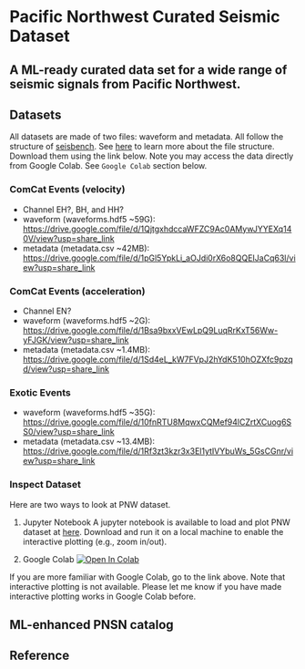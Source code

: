 # Pacific Northwest Curated Seismic Dataset
## A ML-ready curated data set for a wide range of seismic signals from Pacific Northwest.


## Datasets
All datasets are made of two files: waveform and metadata. All follow the structure of [seisbench](https://seisbench.readthedocs.io/en/latest/). See [here](https://seisbench.readthedocs.io/en/latest/pages/data_format.html) to learn more about the  file structure. Download them using the link below. Note you may access the data directly from Google Colab. See `Google Colab` section below.

### ComCat Events (velocity)
- Channel EH?, BH, and HH?
- waveform (waveforms.hdf5 ~59G): https://drive.google.com/file/d/1QjtgxhdccaWFZC9Ac0AMywJYYEXq140V/view?usp=share_link
- metadata (metadata.csv ~42MB): https://drive.google.com/file/d/1pGl5YpkLi_aOJdi0rX6o8QQEIJaCq63l/view?usp=share_link


### ComCat Events (acceleration)
- Channel EN?
- waveform (waveforms.hdf5 ~2G): https://drive.google.com/file/d/1Bsa9bxxVEwLpQ9LuqRrKxT56Ww-yFJGK/view?usp=share_link
- metadata (metadata.csv ~1.4MB): https://drive.google.com/file/d/1Sd4eL_kW7FVpJ2hYdK510hOZXfc9pzqd/view?usp=share_link
  
### Exotic Events
- waveform (waveforms.hdf5 ~35G): https://drive.google.com/file/d/10fnRTU8MqwxCQMef94lCZrtXCuog6SS0/view?usp=share_link
- metadata (metadata.csv ~13.4MB): https://drive.google.com/file/d/1Rf3zt3kzr3x3El1ytIVYbuWs_5GsCGnr/view?usp=share_link

### Inspect Dataset
Here are two ways to look at PNW dataset. 
1. Jupyter Notebook
A jupyter notebook is available to load and plot PNW dataset at [here](./notebooks/inspect_pnw_dataset.ipynb). Download and run it on a local machine to enable the interactive plotting (e.g., zoom in/out).

2. Google Colab
[![Open In Colab](https://colab.research.google.com/assets/colab-badge.svg)](https://colab.research.google.com/drive/1z6Ls_cj5cHu0ml_9DK3ExIm3b4EcNsg8?usp=sharing)

If you are more familiar with Google Colab, go to the link above. Note that interactive plotting is not available. Please let me know if you have made interactive plotting works in Google Colab before.

## ML-enhanced PNSN catalog


## Reference
